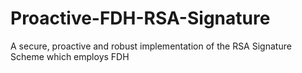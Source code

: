 # Proactive-FDH-RSA-Signature
A secure, proactive and robust implementation of the RSA Signature Scheme which employs FDH
